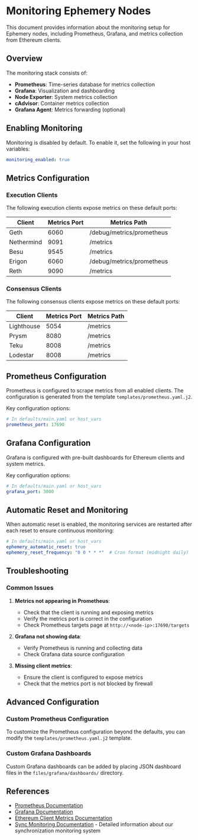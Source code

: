 # Monitoring Ephemery Nodes

This document provides information about the monitoring setup for Ephemery nodes, including Prometheus, Grafana, and metrics collection from Ethereum clients.

## Overview

The monitoring stack consists of:

- **Prometheus**: Time-series database for metrics collection
- **Grafana**: Visualization and dashboarding
- **Node Exporter**: System metrics collection
- **cAdvisor**: Container metrics collection
- **Grafana Agent**: Metrics forwarding (optional)

## Enabling Monitoring

Monitoring is disabled by default. To enable it, set the following in your host variables:

```yaml
monitoring_enabled: true
```

## Metrics Configuration

### Execution Clients

The following execution clients expose metrics on these default ports:

| Client     | Metrics Port | Metrics Path           |
|------------|--------------|------------------------|
| Geth       | 6060         | /debug/metrics/prometheus |
| Nethermind | 9091         | /metrics              |
| Besu       | 9545         | /metrics              |
| Erigon     | 6060         | /debug/metrics/prometheus |
| Reth       | 9090         | /metrics              |

### Consensus Clients

The following consensus clients expose metrics on these default ports:

| Client     | Metrics Port | Metrics Path           |
|------------|--------------|------------------------|
| Lighthouse | 5054         | /metrics              |
| Prysm      | 8080         | /metrics              |
| Teku       | 8008         | /metrics              |
| Lodestar   | 8008         | /metrics              |

## Prometheus Configuration

Prometheus is configured to scrape metrics from all enabled clients. The configuration is generated from the template `templates/prometheus.yaml.j2`.

Key configuration options:

```yaml
# In defaults/main.yaml or host_vars
prometheus_port: 17690
```

## Grafana Configuration

Grafana is configured with pre-built dashboards for Ethereum clients and system metrics.

Key configuration options:

```yaml
# In defaults/main.yaml or host_vars
grafana_port: 3000
```

## Automatic Reset and Monitoring

When automatic reset is enabled, the monitoring services are restarted after each reset to ensure continuous monitoring:

```yaml
# In defaults/main.yaml or host_vars
ephemery_automatic_reset: true
ephemery_reset_frequency: "0 0 * * *"  # Cron format (midnight daily)
```

## Troubleshooting

### Common Issues

1. **Metrics not appearing in Prometheus**:
   - Check that the client is running and exposing metrics
   - Verify the metrics port is correct in the configuration
   - Check Prometheus targets page at `http://<node-ip>:17690/targets`

2. **Grafana not showing data**:
   - Verify Prometheus is running and collecting data
   - Check Grafana data source configuration

3. **Missing client metrics**:
   - Ensure the client is configured to expose metrics
   - Check that the metrics port is not blocked by firewall

## Advanced Configuration

### Custom Prometheus Configuration

To customize the Prometheus configuration beyond the defaults, you can modify the `templates/prometheus.yaml.j2` template.

### Custom Grafana Dashboards

Custom Grafana dashboards can be added by placing JSON dashboard files in the `files/grafana/dashboards/` directory.

## References

- [Prometheus Documentation](https://prometheus.io/docs/introduction/overview/)
- [Grafana Documentation](https://grafana.com/docs/)
- [Ethereum Client Metrics Documentation](https://ethereum.org/en/developers/docs/nodes-and-clients/)
- [Sync Monitoring Documentation](SYNC_MONITORING.md) - Detailed information about our synchronization monitoring system
